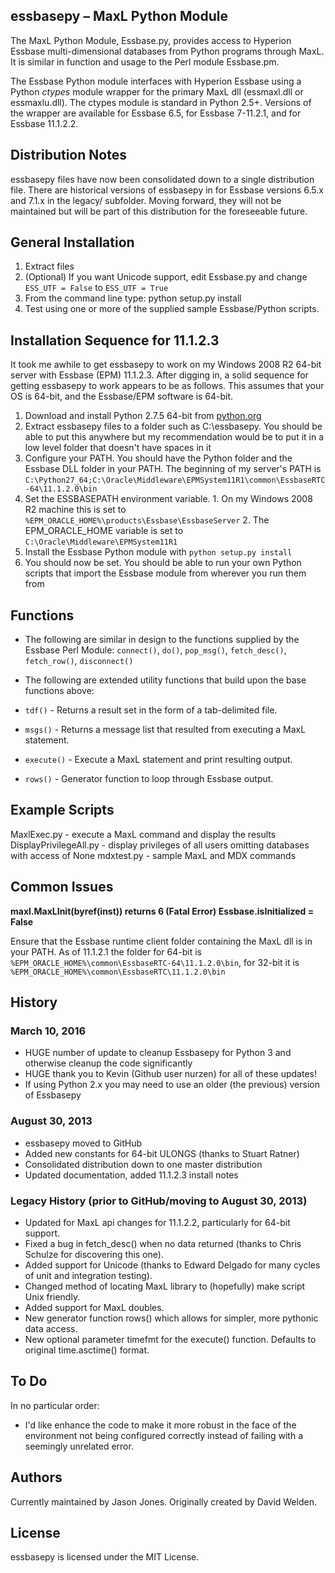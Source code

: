 ## essbasepy – MaxL Python Module 

The MaxL Python Module, Essbase.py, provides access to Hyperion Essbase multi-dimensional databases from Python programs through MaxL. It is similar in function and usage to the Perl module Essbase.pm.

The Essbase Python module interfaces with Hyperion Essbase using a Python _ctypes_ module wrapper for the primary MaxL dll (essmaxl.dll or essmaxlu.dll). The ctypes module is standard in Python 2.5+. Versions of the wrapper are available for Essbase 6.5, for Essbase 7-11.2.1, and for Essbase 11.1.2.2.


## Distribution Notes

essbasepy files have now been consolidated down to a single distribution file. There are historical versions of essbasepy in for Essbase versions 6.5.x and 7.1.x in the legacy/ subfolder. Moving forward, they will not be maintained but will be part of this distribution for the foreseeable future.


## General Installation

1. Extract files
2. (Optional) If you want Unicode support, edit Essbase.py and change `ESS_UTF = False` to `ESS_UTF = True`
3. From the command line type: python setup.py install
4. Test using one or more of the supplied sample Essbase/Python scripts.


## Installation Sequence for 11.1.2.3

It took me awhile to get essbasepy to work on my Windows 2008 R2 64-bit server with Essbase (EPM) 11.1.2.3. After digging in, a solid sequence for getting essbasepy to work appears to be as follows. This assumes that your OS is 64-bit, and the Essbase/EPM software is 64-bit. 

  1. Download and install Python 2.7.5 64-bit from [python.org](http://www.python.org)
  2. Extract essbasepy files to a folder such as C:\essbasepy. You should be able to put this anywhere but my recommendation would be to put it in a low level folder that doesn't have spaces in it
  3. Configure your PATH. You should have the Python folder and the Essbase DLL folder in your PATH. The beginning of my server's PATH is ```C:\Python27_64;C:\Oracle\Middleware\EPMSystem11R1\common\EssbaseRTC-64\11.1.2.0\bin```
  4. Set the ESSBASEPATH environment variable. 
    1. On my Windows 2008 R2 machine this is set to ```%EPM_ORACLE_HOME%\products\Essbase\EssbaseServer```
    2. The EPM_ORACLE_HOME variable is set to ```C:\Oracle\Middleware\EPMSystem11R1```
  5. Install the Essbase Python module with ```python setup.py install```
  6. You should now be set. You should be able to run your own Python scripts that import the Essbase module from wherever you run them from
  

## Functions

- The following are similar in design to the functions supplied by the Essbase Perl Module: `connect()`, `do()`, `pop_msg()`, `fetch_desc()`, `fetch_row()`, `disconnect()`

- The following are extended utility functions that build upon the base functions above: 
 - `tdf()` - Returns a result set in the form of a tab-delimited file.
 - `msgs()` - Returns a message list that resulted from executing a MaxL statement.
 - `execute()` - Execute a MaxL statement and print resulting output.
 - `rows()` - Generator function to loop through Essbase output.


## Example Scripts

MaxlExec.py - execute a MaxL command and display the results
DisplayPrivilegeAll.py - display privileges of all users omitting databases with access of None
mdxtest.py - sample MaxL and MDX commands


## Common Issues

**maxl.MaxLInit(byref(inst)) returns 6 (Fatal Error) Essbase.isInitialized = False**

Ensure that the Essbase runtime client folder containing the MaxL dll is in your PATH. As of 11.1.2.1 the folder for 64-bit is ```%EPM_ORACLE_HOME%\common\EssbaseRTC-64\11.1.2.0\bin```, for 
32-bit it is ```%EPM_ORACLE_HOME%\common\EssbaseRTC\11.1.2.0\bin```


## History

### March 10, 2016

* HUGE number of update to cleanup Essbasepy for Python 3 and otherwise cleanup the code significantly
* HUGE thank you to Kevin (Github user nurzen) for all of these updates!
* If using Python 2.x you may need to use an older (the previous) version of Essbasepy 

### August 30, 2013

* essbasepy moved to GitHub
* Added new constants for 64-bit ULONGS (thanks to Stuart Ratner)
* Consolidated distribution down to one master distribution
* Updated documentation, added 11.1.2.3 install notes

### Legacy History (prior to GitHub/moving to August 30, 2013)

* Updated for MaxL api changes for 11.1.2.2, particularly for 64-bit support.
* Fixed a bug in fetch_desc() when no data returned (thanks to Chris Schulze for discovering this one).
* Added support for Unicode (thanks to Edward Delgado for many cycles of unit and integration testing).
* Changed method of locating MaxL library to (hopefully) make script Unix friendly.
* Added support for MaxL doubles.
* New generator function rows() which allows for simpler, more pythonic data access.
* New optional parameter timefmt for the execute() function. Defaults to original time.asctime() format.


## To Do

In no particular order:

 * I'd like enhance the code to make it more robust in the face of the environment not being configured correctly instead of failing with a seemingly unrelated error.


## Authors

Currently maintained by Jason Jones. Originally created by David Welden.


## License

essbasepy is licensed under the MIT License. 
